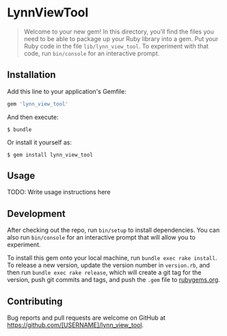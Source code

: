 # LynnViewTool

> Welcome to your new gem! In this directory, you'll find the files you need to be able to package up your Ruby library into a gem. Put your Ruby code in the file `lib/lynn_view_tool`. To experiment with that code, run `bin/console` for an interactive prompt.


## Installation

Add this line to your application's Gemfile:

```ruby
gem 'lynn_view_tool'
```

And then execute:

    $ bundle

Or install it yourself as:

    $ gem install lynn_view_tool

## Usage

TODO: Write usage instructions here

## Development

After checking out the repo, run `bin/setup` to install dependencies. You can also run `bin/console` for an interactive prompt that will allow you to experiment.

To install this gem onto your local machine, run `bundle exec rake install`. To release a new version, update the version number in `version.rb`, and then run `bundle exec rake release`, which will create a git tag for the version, push git commits and tags, and push the `.gem` file to [rubygems.org](https://rubygems.org).

## Contributing

Bug reports and pull requests are welcome on GitHub at https://github.com/[USERNAME]/lynn_view_tool.

